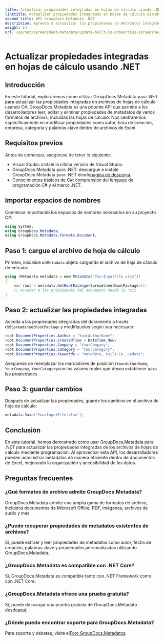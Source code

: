 ```yaml
---
title: Actualizar propiedades integradas en hojas de cálculo usando .NET
linktitle: Actualizar propiedades integradas en hojas de cálculo usando .NET
second_title: API GroupDocs.Metadata .NET
description: Aprenda a actualizar las propiedades de metadatos integradas en archivos de Excel usando GroupDocs.Metadata para .NET. Modifique el autor, la hora de creación, la empresa y más con C#.
weight: 14
url: /es/net/spreadsheet-metadata/update-built-in-properties-spreadsheets/
---
```


# Actualizar propiedades integradas en hojas de cálculo usando .NET

## Introducción
En este tutorial, exploraremos cómo utilizar GroupDocs.Metadata para .NET para actualizar las propiedades integradas en archivos de hojas de cálculo usando C#. GroupDocs.Metadata es una potente API que permite a los desarrolladores leer, editar y eliminar propiedades de metadatos de varios formatos de archivos, incluidas las hojas de cálculo. Nos centraremos específicamente en modificar propiedades como autor, hora de creación, empresa, categoría y palabras clave dentro de archivos de Excel.
## Requisitos previos
Antes de comenzar, asegúrese de tener lo siguiente:
- Visual Studio: instale la última versión de Visual Studio.
-  GroupDocs.Metadata para .NET: descargue e instale GroupDocs.Metadata para .NET desde[pagina de descarga](https://releases.groupdocs.com/metadata/net/).
- Conocimientos básicos de C#: comprensión del lenguaje de programación C# y el marco .NET.

## Importar espacios de nombres
Comience importando los espacios de nombres necesarios en su proyecto C#:
```csharp
using System;
using GroupDocs.Metadata;
using GroupDocs.Metadata.Formats.Document;
```
## Paso 1: cargue el archivo de hoja de cálculo
 Primero, inicialice un`Metadata` objeto cargando el archivo de hoja de cálculo de entrada:
```csharp
using (Metadata metadata = new Metadata("YourInputFile.xlsx"))
{
    var root = metadata.GetRootPackage<SpreadsheetRootPackage>();
    // Acceder a las propiedades del documento desde la raíz
}
```
## Paso 2: actualizar las propiedades integradas
 Acceda a las propiedades integradas del documento a través del`SpreadsheetRootPackage` y modifíquelos según sea necesario:
```csharp
root.DocumentProperties.Author = "YourAuthorName";
root.DocumentProperties.CreatedTime = DateTime.Now;
root.DocumentProperties.Company = "YourCompany";
root.DocumentProperties.Category = "YourCategory";
root.DocumentProperties.Keywords = "metadata, built-in, update";
```
Asegúrese de reemplazar los marcadores de posición (`YourAuthorName`, `YourCompany`, `YourCategory`con los valores reales que desea establecer para las propiedades.
## Paso 3: guardar cambios
Después de actualizar las propiedades, guarde los cambios en el archivo de hoja de cálculo:
```csharp
metadata.Save("YourInputFile.xlsx");
```

## Conclusión
En este tutorial, hemos demostrado cómo usar GroupDocs.Metadata para .NET para actualizar las propiedades integradas de los archivos de hojas de cálculo mediante programación. Al aprovechar esta API, los desarrolladores pueden administrar metadatos de manera eficiente dentro de documentos de Excel, mejorando la organización y accesibilidad de los datos.

## Preguntas frecuentes
### ¿Qué formatos de archivo admite GroupDocs.Metadata?
GroupDocs.Metadata admite una amplia gama de formatos de archivo, incluidos documentos de Microsoft Office, PDF, imágenes, archivos de audio y más.
### ¿Puedo recuperar propiedades de metadatos existentes de archivos?
Sí, puede extraer y leer propiedades de metadatos como autor, fecha de creación, palabras clave y propiedades personalizadas utilizando GroupDocs.Metadata.
### ¿GroupDocs.Metadata es compatible con .NET Core?
Sí, GroupDocs.Metadata es compatible tanto con .NET Framework como con .NET Core.
### ¿GroupDocs.Metadata ofrece una prueba gratuita?
 Sí, puede descargar una prueba gratuita de GroupDocs.Metadata desde[aquí](https://releases.groupdocs.com/).
### ¿Dónde puedo encontrar soporte para GroupDocs.Metadata?
 Para soporte y debates, visite el[Foro GroupDocs.Metadatos](https://forum.groupdocs.com/c/metadata/14).